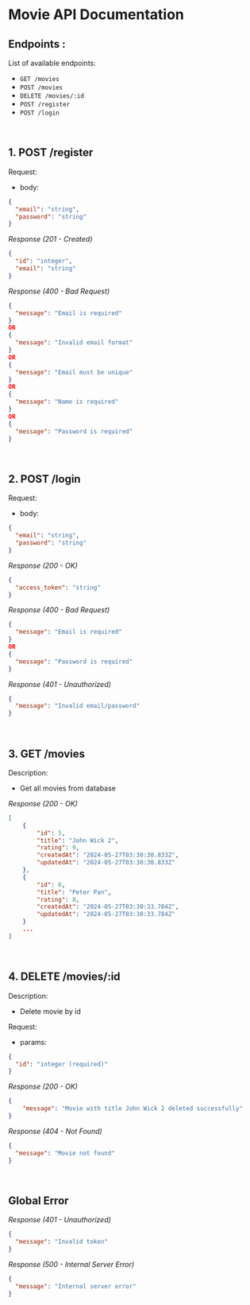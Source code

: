 # Movie API Documentation

## Endpoints :

List of available endpoints:

- `GET /movies`
- `POST /movies`
- `DELETE /movies/:id`
- `POST /register`
- `POST /login`

&nbsp;

## 1. POST /register

Request:

- body:

```json
{
  "email": "string",
  "password": "string"
}
```

_Response (201 - Created)_

```json
{
  "id": "integer",
  "email": "string"
}
```

_Response (400 - Bad Request)_

```json
{
  "message": "Email is required"
}
OR
{
  "message": "Invalid email format"
}
OR
{
  "message": "Email must be unique"
}
OR
{
  "message": "Name is required"
}
OR
{
  "message": "Password is required"
}
```

&nbsp;

## 2. POST /login

Request:

- body:

```json
{
  "email": "string",
  "password": "string"
}
```

_Response (200 - OK)_

```json
{
  "access_token": "string"
}
```

_Response (400 - Bad Request)_

```json
{
  "message": "Email is required"
}
OR
{
  "message": "Password is required"
}
```

_Response (401 - Unauthorized)_

```json
{
  "message": "Invalid email/password"
}
```

&nbsp;

## 3. GET /movies

Description:
- Get all movies from database


_Response (200 - OK)_

```json
[
    {
        "id": 5,
        "title": "John Wick 2",
        "rating": 9,
        "createdAt": "2024-05-27T03:30:30.833Z",
        "updatedAt": "2024-05-27T03:30:30.833Z"
    },
    {
        "id": 6,
        "title": "Peter Pan",
        "rating": 8,
        "createdAt": "2024-05-27T03:30:33.784Z",
        "updatedAt": "2024-05-27T03:30:33.784Z"
    }
    ...
]
```

&nbsp;

## 4. DELETE /movies/:id

Description:
- Delete movie by id

Request:


- params:

```json
{
  "id": "integer (required)"
}
```

_Response (200 - OK)_

```json
{
    "message": "Movie with title John Wick 2 deleted successfully"
}
```

_Response (404 - Not Found)_

```json
{
  "message": "Movie not found"
}
```

&nbsp;

## Global Error

_Response (401 - Unauthorized)_

```json
{
  "message": "Invalid token"
}
```

_Response (500 - Internal Server Error)_

```json
{
  "message": "Internal server error"
}
```